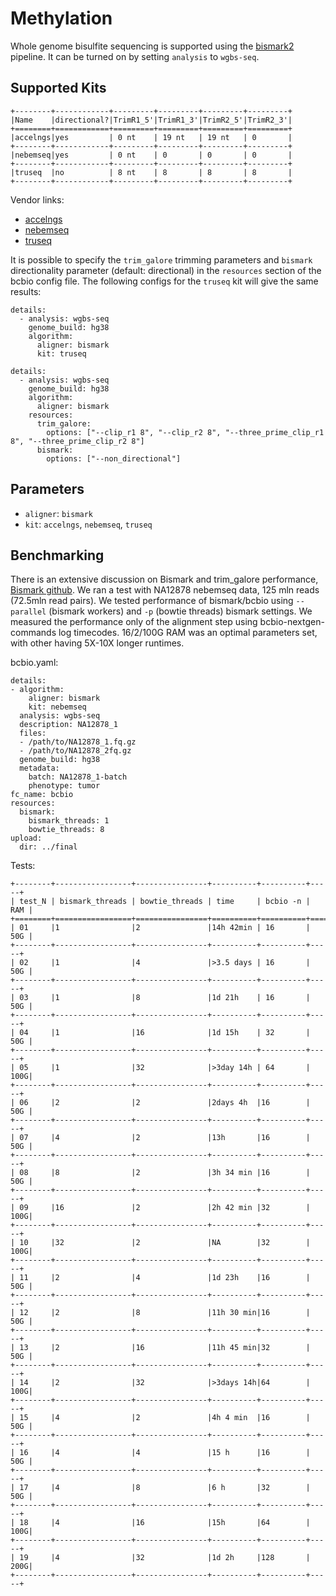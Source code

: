 # Methylation

Whole genome bisulfite sequencing is supported using
the [bismark2](https://www.bioinformatics.babraham.ac.uk/projects/bismark/) pipeline.
It can be turned on by setting `analysis` to `wgbs-seq`.

## Supported Kits
```eval_rst
+--------+------------+---------+---------+---------+---------+
|Name    |directional?|TrimR1_5'|TrimR1_3'|TrimR2_5'|TrimR2_3'|
+========+============+=========+=========+=========+=========+
|accelngs|yes         | 0 nt    | 19 nt   | 19 nt   | 0       |
+--------+------------+---------+---------+---------+---------+
|nebemseq|yes         | 0 nt    | 0       | 0       | 0       |
+--------+------------+---------+---------+---------+---------+
|truseq  |no          | 8 nt    | 8       | 8       | 8       |
+--------+------------+---------+---------+---------+---------+
```

Vendor links:
- [accelngs](https://swiftbiosci.com/accel-ngs-methyl-seq-dna-library-kit/)
- [nebemseq](https://www.neb.com/products/e7120-nebnext-enzymatic-methyl-seq-kit)
- [truseq](https://www.illumina.com/products/by-type/sequencing-kits/library-prep-kits/truseq-methyl-capture-epic.html)


It is possible to specify the `trim_galore` trimming parameters and `bismark` directionality parameter (default: directional) in the `resources` section of the bcbio config file. The following configs for the `truseq` kit will give the same results:
```
details:
  - analysis: wgbs-seq
    genome_build: hg38
    algorithm:
      aligner: bismark
      kit: truseq
```
```
details:
  - analysis: wgbs-seq
    genome_build: hg38
    algorithm:
      aligner: bismark
    resources:
      trim_galore:
        options: ["--clip_r1 8", "--clip_r2 8", "--three_prime_clip_r1 8", "--three_prime_clip_r2 8"]
      bismark:
        options: ["--non_directional"]
```

## Parameters
- `aligner`: `bismark`
- `kit`: `accelngs`, `nebemseq`, `truseq`

## Benchmarking
There is an extensive discussion on Bismark and trim_galore performance, [Bismark github](https://github.com/FelixKrueger/Bismark/issues/96).
We ran a test with NA12878 nebemseq data, 125 mln reads (72.5mln read pairs).
We tested performance of bismark/bcbio using `--parallel` (bismark workers) and `-p` (bowtie threads) bismark settings.
We measured the performance only of the alignment step using bcbio-nextgen-commands log timecodes. 16/2/100G RAM was an optimal parameters set, with other having 5X-10X longer runtimes.

bcbio.yaml:
```
details:
- algorithm:
    aligner: bismark
    kit: nebemseq
  analysis: wgbs-seq
  description: NA12878_1
  files:
  - /path/to/NA12878_1.fq.gz
  - /path/to/NA12878_2fq.gz
  genome_build: hg38
  metadata:
    batch: NA12878_1-batch
    phenotype: tumor
fc_name: bcbio
resources:
  bismark:
    bismark_threads: 1
    bowtie_threads: 8
upload:
  dir: ../final
```

Tests:

```eval_rst
+--------+-----------------+----------------+----------+----------+-----+
| test_N | bismark_threads | bowtie_threads | time     | bcbio -n | RAM |
+========+=================+================+==========+==========+=====+
| 01     |1                |2               |14h 42min | 16       | 50G |
+--------+-----------------+----------------+----------+----------+-----+
| 02     |1                |4               |>3.5 days | 16       | 50G |
+--------+-----------------+----------------+----------+----------+-----+
| 03     |1                |8               |1d 21h    | 16       | 50G |
+--------+-----------------+----------------+----------+----------+-----+
| 04     |1                |16              |1d 15h    | 32       | 50G |
+--------+-----------------+----------------+----------+----------+-----+
| 05     |1                |32              |>3day 14h | 64       | 100G|
+--------+-----------------+----------------+----------+----------+-----+
| 06     |2                |2               |2days 4h  |16        | 50G |
+--------+-----------------+----------------+----------+----------+-----+
| 07     |4                |2               |13h       |16        | 50G |
+--------+-----------------+----------------+----------+----------+-----+
| 08     |8                |2               |3h 34 min |16        | 50G |
+--------+-----------------+----------------+----------+----------+-----+
| 09     |16               |2               |2h 42 min |32        | 100G|
+--------+-----------------+----------------+----------+----------+-----+
| 10     |32               |2               |NA        |32        | 100G|
+--------+-----------------+----------------+----------+----------+-----+
| 11     |2                |4               |1d 23h    |16        | 50G |
+--------+-----------------+----------------+----------+----------+-----+
| 12     |2                |8               |11h 30 min|16        | 50G |
+--------+-----------------+----------------+----------+----------+-----+
| 13     |2                |16              |11h 45 min|32        | 50G |
+--------+-----------------+----------------+----------+----------+-----+
| 14     |2                |32              |>3days 14h|64        | 100G|
+--------+-----------------+----------------+----------+----------+-----+
| 15     |4                |2               |4h 4 min  |16        | 50G |
+--------+-----------------+----------------+----------+----------+-----+
| 16     |4                |4               |15 h      |16        | 50G |
+--------+-----------------+----------------+----------+----------+-----+
| 17     |4                |8               |6 h       |32        | 50G |
+--------+-----------------+----------------+----------+----------+-----+
| 18     |4                |16              |15h       |64        | 100G|
+--------+-----------------+----------------+----------+----------+-----+
| 19     |4                |32              |1d 2h     |128       | 200G|
+--------+-----------------+----------------+----------+----------+-----+
```
